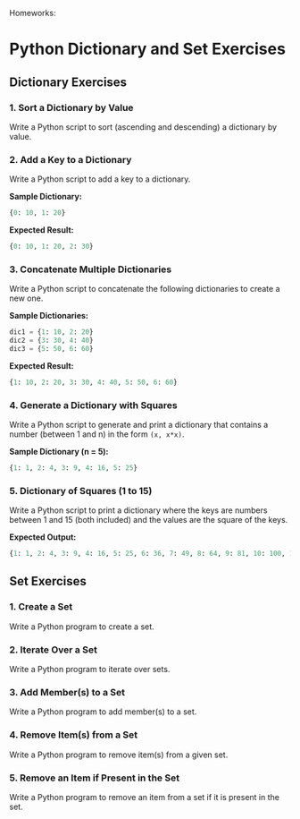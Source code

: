 Homeworks:

# Python Dictionary and Set Exercises

## Dictionary Exercises

### 1. Sort a Dictionary by Value
Write a Python script to sort (ascending and descending) a dictionary by value.

### 2. Add a Key to a Dictionary
Write a Python script to add a key to a dictionary.

**Sample Dictionary:**
```python
{0: 10, 1: 20}
```

**Expected Result:**
```python
{0: 10, 1: 20, 2: 30}
```

### 3. Concatenate Multiple Dictionaries
Write a Python script to concatenate the following dictionaries to create a new one.

**Sample Dictionaries:**
```python
dic1 = {1: 10, 2: 20}
dic2 = {3: 30, 4: 40}
dic3 = {5: 50, 6: 60}
```

**Expected Result:**
```python
{1: 10, 2: 20, 3: 30, 4: 40, 5: 50, 6: 60}
```

### 4. Generate a Dictionary with Squares
Write a Python script to generate and print a dictionary that contains a number (between 1 and n) in the form `(x, x*x)`.

**Sample Dictionary (n = 5):**
```python
{1: 1, 2: 4, 3: 9, 4: 16, 5: 25}
```

### 5. Dictionary of Squares (1 to 15)
Write a Python script to print a dictionary where the keys are numbers between 1 and 15 (both included) and the values are the square of the keys.

**Expected Output:**
```python
{1: 1, 2: 4, 3: 9, 4: 16, 5: 25, 6: 36, 7: 49, 8: 64, 9: 81, 10: 100, 11: 121, 12: 144, 13: 169, 14: 196, 15: 225}
```

## Set Exercises

### 1. Create a Set
Write a Python program to create a set.

### 2. Iterate Over a Set
Write a Python program to iterate over sets.

### 3. Add Member(s) to a Set
Write a Python program to add member(s) to a set.

### 4. Remove Item(s) from a Set
Write a Python program to remove item(s) from a given set.

### 5. Remove an Item if Present in the Set
Write a Python program to remove an item from a set if it is present in the set.

